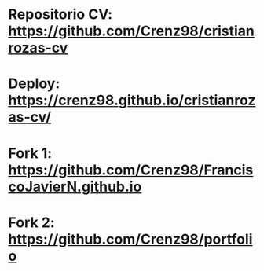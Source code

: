 # Repositorio CV: https://github.com/Crenz98/cristianrozas-cv
# Deploy: https://crenz98.github.io/cristianrozas-cv/
# Fork 1: https://github.com/Crenz98/FranciscoJavierN.github.io
# Fork 2: https://github.com/Crenz98/portfolio
